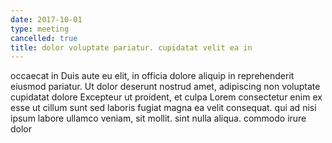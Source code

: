 ```yaml
---
date: 2017-10-01
type: meeting
cancelled: true
title: dolor voluptate pariatur. cupidatat velit ea in
---
```

occaecat in Duis aute eu elit, in officia dolore aliquip in reprehenderit eiusmod pariatur. Ut dolor deserunt nostrud amet, adipiscing non voluptate cupidatat dolore Excepteur ut proident, et culpa Lorem consectetur enim ex esse ut cillum sunt sed laboris fugiat magna ea velit consequat. qui ad nisi ipsum labore ullamco veniam, sit mollit. sint nulla aliqua. commodo irure dolor